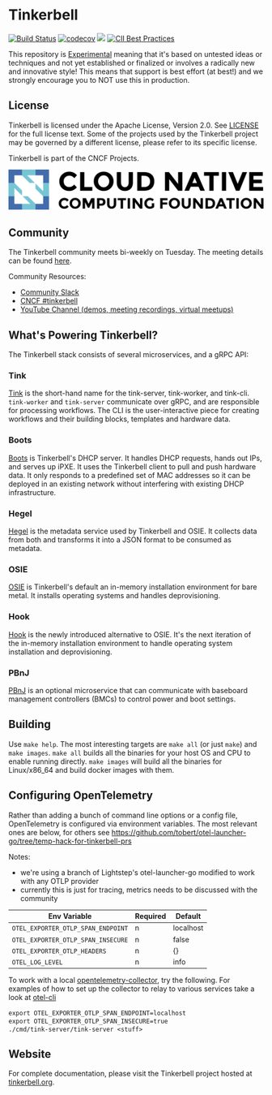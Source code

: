 # Tinkerbell

[![Build Status](https://github.com/tinkerbell/tink/workflows/For%20each%20commit%20and%20PR/badge.svg)](https://github.com/tinkerbell/tink/actions?query=workflow%3A%22For+each+commit+and+PR%22+branch%3Amaster)
[![codecov](https://codecov.io/gh/tinkerbell/tink/branch/master/graph/badge.svg)](https://codecov.io/gh/tinkerbell/tink)
![](https://img.shields.io/badge/Stability-Experimental-red.svg)
[![CII Best Practices](https://bestpractices.coreinfrastructure.org/projects/4512/badge)](https://bestpractices.coreinfrastructure.org/projects/4512)

This repository is [Experimental](https://github.com/packethost/standards/blob/master/experimental-statement.md) meaning that it's based on untested ideas or techniques and not yet established or finalized or involves a radically new and innovative style! This means that support is best effort (at best!) and we strongly encourage you to NOT use this in production.

## License

Tinkerbell is licensed under the Apache License, Version 2.0. See [LICENSE](./LICENSE) for the full license text. Some of the projects used by the Tinkerbell project may be governed by a different license, please refer to its specific license.

Tinkerbell is part of the CNCF Projects.

[![CNCF](https://github.com/cncf/artwork/blob/master/other/cncf/horizontal/color/cncf-color.png)](https://landscape.cncf.io/?selected=tinkerbell)

## Community

The Tinkerbell community meets bi-weekly on Tuesday. The meeting details can be found [here][7].

Community Resources:

-   [Community Slack](https://eqix-metal-community.slack.com/)
-   [CNCF #tinkerbell](https://app.slack.com/client/T08PSQ7BQ/C01SRB41GMT)
-   [YouTube Channel (demos, meeting recordings, virtual meetups)](https://www.youtube.com/channel/UCTzWInTQPvzH21KHS8jrq7A/featured)

## What's Powering Tinkerbell?

The Tinkerbell stack consists of several microservices, and a gRPC API:

### Tink

[Tink][1] is the short-hand name for the tink-server, tink-worker, and tink-cli.
`tink-worker` and `tink-server` communicate over gRPC, and are responsible for processing workflows.
The CLI is the user-interactive piece for creating workflows and their building blocks, templates and hardware data.

### Boots

[Boots][2] is Tinkerbell's DHCP server.
It handles DHCP requests, hands out IPs, and serves up iPXE.
It uses the Tinkerbell client to pull and push hardware data.
It only responds to a predefined set of MAC addresses so it can be deployed in an existing network without interfering with existing DHCP infrastructure.

### Hegel

[Hegel][3] is the metadata service used by Tinkerbell and OSIE.
It collects data from both and transforms it into a JSON format to be consumed as metadata.

### OSIE

[OSIE][4] is Tinkerbell's default an in-memory installation environment for bare metal.
It installs operating systems and handles deprovisioning.

### Hook

[Hook][5] is the newly introduced alternative to OSIE.
It's the next iteration of the in-memory installation environment to handle operating system installation and deprovisioning.

### PBnJ

[PBnJ][6] is an optional microservice that can communicate with baseboard management controllers (BMCs) to control power and boot settings.

## Building

Use `make help`.
The most interesting targets are `make all` (or just `make`) and `make images`.
`make all` builds all the binaries for your host OS and CPU to enable running directly.
`make images` will build all the binaries for Linux/x86_64 and build docker images with them.

## Configuring OpenTelemetry

Rather than adding a bunch of command line options or a config file, OpenTelemetry
is configured via environment variables. The most relevant ones are below, for others
see https://github.com/tobert/otel-launcher-go/tree/temp-hack-for-tinkerbell-prs

Notes:
   * we're using a branch of Lightstep's otel-launcher-go modified to work with any OTLP provider
   * currently this is just for tracing, metrics needs to be discussed with the community

| Env Variable                      | Required | Default   |
|-----------------------------------|----------|---------- |
|`OTEL_EXPORTER_OTLP_SPAN_ENDPOINT` | n        | localhost |
|`OTEL_EXPORTER_OTLP_SPAN_INSECURE` | n        | false     |
|`OTEL_EXPORTER_OTLP_HEADERS`       | n        | {}        |
|`OTEL_LOG_LEVEL`                   | n        | info      |

To work with a local [opentelemetry-collector](https://github.com/open-telemetry/opentelemetry-collector),
try the following. For examples of how to set up the collector to relay to various services
take a look at [otel-cli](https://github.com/packethost/otel-cli)

```
export OTEL_EXPORTER_OTLP_SPAN_ENDPOINT=localhost
export OTEL_EXPORTER_OTLP_SPAN_INSECURE=true
./cmd/tink-server/tink-server <stuff>
```


## Website

For complete documentation, please visit the Tinkerbell project hosted at [tinkerbell.org](https://tinkerbell.org).

[1]: https://github.com/tinkerbell/tink
[2]: https://github.com/tinkerbell/boots
[3]: https://github.com/tinkerbell/hegel
[4]: https://github.com/tinkerbell/osie
[5]: https://github.com/tinkerbell/hook
[6]: https://github.com/tinkerbell/pbnj
[7]: https://docs.google.com/document/d/1cEObfvQ9Tdp8zIIIg9O7P5i3CKaSj2t3JTxEufDxwWs/
